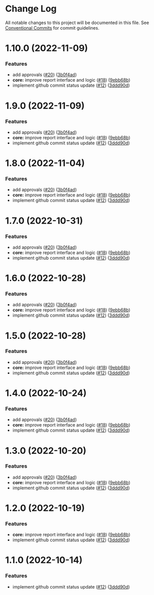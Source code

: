 # Change Log

All notable changes to this project will be documented in this file.
See [Conventional Commits](https://conventionalcommits.org) for commit guidelines.

# 1.10.0 (2022-11-09)


### Features

* add approvals ([#20](https://github.com/AnimaApp/scooby/issues/20)) ([3b0f4ad](https://github.com/AnimaApp/scooby/commit/3b0f4adcf65819707a2d913a95583f9c91a5bc13))
* **core:** improve report interface and logic ([#18](https://github.com/AnimaApp/scooby/issues/18)) ([9ebb68b](https://github.com/AnimaApp/scooby/commit/9ebb68bccaaf78e7d78c44eff16a8857d9f27a5a))
* implement github commit status update ([#12](https://github.com/AnimaApp/scooby/issues/12)) ([3ddd90d](https://github.com/AnimaApp/scooby/commit/3ddd90dbabc6e38498a56dccdc213772e73ee5dc))





# 1.9.0 (2022-11-09)


### Features

* add approvals ([#20](https://github.com/AnimaApp/scooby/issues/20)) ([3b0f4ad](https://github.com/AnimaApp/scooby/commit/3b0f4adcf65819707a2d913a95583f9c91a5bc13))
* **core:** improve report interface and logic ([#18](https://github.com/AnimaApp/scooby/issues/18)) ([9ebb68b](https://github.com/AnimaApp/scooby/commit/9ebb68bccaaf78e7d78c44eff16a8857d9f27a5a))
* implement github commit status update ([#12](https://github.com/AnimaApp/scooby/issues/12)) ([3ddd90d](https://github.com/AnimaApp/scooby/commit/3ddd90dbabc6e38498a56dccdc213772e73ee5dc))





# 1.8.0 (2022-11-04)


### Features

* add approvals ([#20](https://github.com/AnimaApp/scooby/issues/20)) ([3b0f4ad](https://github.com/AnimaApp/scooby/commit/3b0f4adcf65819707a2d913a95583f9c91a5bc13))
* **core:** improve report interface and logic ([#18](https://github.com/AnimaApp/scooby/issues/18)) ([9ebb68b](https://github.com/AnimaApp/scooby/commit/9ebb68bccaaf78e7d78c44eff16a8857d9f27a5a))
* implement github commit status update ([#12](https://github.com/AnimaApp/scooby/issues/12)) ([3ddd90d](https://github.com/AnimaApp/scooby/commit/3ddd90dbabc6e38498a56dccdc213772e73ee5dc))





# 1.7.0 (2022-10-31)


### Features

* add approvals ([#20](https://github.com/AnimaApp/scooby/issues/20)) ([3b0f4ad](https://github.com/AnimaApp/scooby/commit/3b0f4adcf65819707a2d913a95583f9c91a5bc13))
* **core:** improve report interface and logic ([#18](https://github.com/AnimaApp/scooby/issues/18)) ([9ebb68b](https://github.com/AnimaApp/scooby/commit/9ebb68bccaaf78e7d78c44eff16a8857d9f27a5a))
* implement github commit status update ([#12](https://github.com/AnimaApp/scooby/issues/12)) ([3ddd90d](https://github.com/AnimaApp/scooby/commit/3ddd90dbabc6e38498a56dccdc213772e73ee5dc))





# 1.6.0 (2022-10-28)


### Features

* add approvals ([#20](https://github.com/AnimaApp/scooby/issues/20)) ([3b0f4ad](https://github.com/AnimaApp/scooby/commit/3b0f4adcf65819707a2d913a95583f9c91a5bc13))
* **core:** improve report interface and logic ([#18](https://github.com/AnimaApp/scooby/issues/18)) ([9ebb68b](https://github.com/AnimaApp/scooby/commit/9ebb68bccaaf78e7d78c44eff16a8857d9f27a5a))
* implement github commit status update ([#12](https://github.com/AnimaApp/scooby/issues/12)) ([3ddd90d](https://github.com/AnimaApp/scooby/commit/3ddd90dbabc6e38498a56dccdc213772e73ee5dc))





# 1.5.0 (2022-10-28)


### Features

* add approvals ([#20](https://github.com/AnimaApp/scooby/issues/20)) ([3b0f4ad](https://github.com/AnimaApp/scooby/commit/3b0f4adcf65819707a2d913a95583f9c91a5bc13))
* **core:** improve report interface and logic ([#18](https://github.com/AnimaApp/scooby/issues/18)) ([9ebb68b](https://github.com/AnimaApp/scooby/commit/9ebb68bccaaf78e7d78c44eff16a8857d9f27a5a))
* implement github commit status update ([#12](https://github.com/AnimaApp/scooby/issues/12)) ([3ddd90d](https://github.com/AnimaApp/scooby/commit/3ddd90dbabc6e38498a56dccdc213772e73ee5dc))





# 1.4.0 (2022-10-24)


### Features

* add approvals ([#20](https://github.com/AnimaApp/scooby/issues/20)) ([3b0f4ad](https://github.com/AnimaApp/scooby/commit/3b0f4adcf65819707a2d913a95583f9c91a5bc13))
* **core:** improve report interface and logic ([#18](https://github.com/AnimaApp/scooby/issues/18)) ([9ebb68b](https://github.com/AnimaApp/scooby/commit/9ebb68bccaaf78e7d78c44eff16a8857d9f27a5a))
* implement github commit status update ([#12](https://github.com/AnimaApp/scooby/issues/12)) ([3ddd90d](https://github.com/AnimaApp/scooby/commit/3ddd90dbabc6e38498a56dccdc213772e73ee5dc))





# 1.3.0 (2022-10-20)


### Features

* add approvals ([#20](https://github.com/AnimaApp/scooby/issues/20)) ([3b0f4ad](https://github.com/AnimaApp/scooby/commit/3b0f4adcf65819707a2d913a95583f9c91a5bc13))
* **core:** improve report interface and logic ([#18](https://github.com/AnimaApp/scooby/issues/18)) ([9ebb68b](https://github.com/AnimaApp/scooby/commit/9ebb68bccaaf78e7d78c44eff16a8857d9f27a5a))
* implement github commit status update ([#12](https://github.com/AnimaApp/scooby/issues/12)) ([3ddd90d](https://github.com/AnimaApp/scooby/commit/3ddd90dbabc6e38498a56dccdc213772e73ee5dc))





# 1.2.0 (2022-10-19)


### Features

* **core:** improve report interface and logic ([#18](https://github.com/AnimaApp/scooby/issues/18)) ([9ebb68b](https://github.com/AnimaApp/scooby/commit/9ebb68bccaaf78e7d78c44eff16a8857d9f27a5a))
* implement github commit status update ([#12](https://github.com/AnimaApp/scooby/issues/12)) ([3ddd90d](https://github.com/AnimaApp/scooby/commit/3ddd90dbabc6e38498a56dccdc213772e73ee5dc))





# 1.1.0 (2022-10-14)


### Features

* implement github commit status update ([#12](https://github.com/AnimaApp/scooby/issues/12)) ([3ddd90d](https://github.com/AnimaApp/scooby/commit/3ddd90dbabc6e38498a56dccdc213772e73ee5dc))
